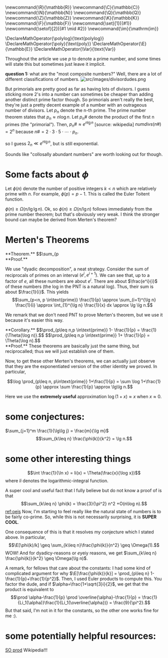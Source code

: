 \newcommand{\R}{\mathbb{R}}
\newcommand{\C}{\mathbb{C}}
\newcommand{\N}{\mathbb{N}}
\newcommand{\Q}{\mathbb{Q}}
\newcommand{\Z}{\mathbb{Z}}
\newcommand{\K}{\mathbb{K}}
\newcommand{\F}{\mathbb{F}}
\newcommand{\set}[1]{\{#1\}}
\newcommand{\setof}[2]{\{#1 \mid #2\}}
\newcommand{\im}{\mathrm{im}}

\DeclareMathOperator{\polylog}{\text{polylog}}
\DeclareMathOperator{\poly}{\text{poly}}
\DeclareMathOperator{\E}{\mathbb{E}}
\DeclareMathOperator{\Var}{\text{Var}}


Throughout the article we use $p$ to denote a prime number, and
some times will state this but sometimes just leave it implicit.


**question 1:** what are the "most composite numbers?"
Well, there are a lot of different classifications of numbers. 
![src/images/divisordudes.png](src/images/divisordudes.png)

But primorials are pretty good as far as having lots of divisors.
I guess sticking more $2$'s into a number can sometimes be
cheaper than adding another distinct prime factor though. So
primorials aren't really the best, they're just a pretty decent
example of a number with an outrageous number of divisors. 
Let $p_n$ denote the n-th prime. The prime number theorem states that $p_{n}\approx n\log n$.
Let $p_n\#$ denote the product of the first n primes (the "primorial").
Then, $p_n\# \approx e^{n\lg n}$ [source: wikipedia]
$numdivs(n\#) = 2^{n}$ because $n\# = 2\cdot 3 \cdot 5 \cdot \cdots
\cdot p_n$.

so I guess $2_{n} \ll e^{n\lg n}$, but is still exponential.

Sounds like "collosally abundant numbers" are worth looking out
for though.

# Some facts about $\phi$

Let $\phi(n)$ denote the number of positive integers $k<n$ which
are relatively prime with $n$. For example, $\phi(p)=p-1$. This
is called the Euler Toitent function.

$\phi(n) \geq \Omega(n / \lg\lg n)$.
Ok, so  $\phi(n) \geq \Omega(n /\lg n)$ follows immediately from
the prime number theorem; but that's obviously very weak. I think
the stronger bound can maybe be derived from Merten's theorem?

# Merten's Theorems
<div class="thm envbox">**Theorem.**
$$\sum_{p<n, p \in\text{prime}} \frac{1}{p} \approx \lg\lg n$$
</div>
<div class="pf envbox">**Proof.**

We use "dyadic decomposition", a neat strategy.
Consider the sum of reciprocals of primes on an interval
$(e^i,e^{i+1})$. We can see that, up to a factor of $e$, all
these numbers are about $e^i$. There are about $\frac{e^i}{i}$ of
these numbers (the log in the PNT is a natural log). 
Thus, their sum is about $\frac{1}{i}$. This yields
$$\sum_{p<n, p \in\text{prime}} \frac{1}{p} \approx \sum_{i=1}^{\lg n} \frac{1}{i} \approx \int_{1}^{\lg n} \frac{1}{x} dx \approx \lg \lg n.$$

We remark that we don't need PNT to prove Merten's theorem, but
we use it because it's easier this way.
</div>

<div class="cor envbox">**Corollary.**
$$\prod_{p\leq n,p \in\text{prime}} 1- \frac{1}{p} = \frac{1}{\Theta(\log n)}.$$
$$\prod_{p\leq n,p \in\text{prime}} 1+ \frac{1}{p} = \Theta(\log n).$$
</div>
<div class="pf envbox">**Proof.**
These theorems are basically just the same thing, but
reciprocalled; thus we will just establish one of them.

Now, to get these other Merten's theorems, we can actually just
observe that they are the exponentiated version of the other identity we proved.
In particular,

$$\log \prod_{p\leq n, p\in\text{prime}} 1+\frac{1}{p} = \sum
\log 1+\frac{1}{p} \approx \sum \frac{1}{p} \approx \lg\lg n.$$

Here we use the **extremely useful** approximation $\log (1+x)
\approx x$ when  $x\approx 0$.

</div>

# some conjectures: 
$\sum_{j=1}^m \frac{1}{\lg\lg j} = \frac{m}{\lg m}$
$$\sum_{k\leq n} \frac{\phi(k)}{k^2} = \lg n.$$

# some other interesting things

$$\int \frac{1}{\ln x} = li(x) = \Theta(\frac{x}{\log x})$$
where $li$ denotes the logarithmic-integral function.

A super cool and useful fact that I fully believe but do not know
a proof of is that 
$$\sum_{k\leq n} \phi(k) = \frac{3}{\pi^2} n^2 +O(n\log n).$$
[ref:oeis](https://oeis.org/A002088#:~:text=Sum%20of%20totient%20function%3A%20a,A000010.&text=For%20n%20%3E%3D%201%3A%20a,generation%20and%20every%20preceding%20generation.)
Now, I'm starting to feel really like the natural state of
numbers is to be fairly co-prime. So, while this is not
necessarily surprising, it is **SUPER COOL**.

One consequence of this is that it resolves my conjecture which I
stated above. In particular, 
$$\E[\phi(k)/k] \geq \sum_{k\leq n}\frac{\phi(k)}{n^2} \geq
\Omega(1).$$
WOW!
And for dyadicy-reasons or $e$yeiy reasons, we get $\sum_{k\leq n} \frac{\phi(k)}{k^2} \geq \Omega(\lg n)$.

A remark, for fellows that care about the constants:
I had some kind of complicated argument for why
$\E[\frac{\phi(k)}{k}] = \prod_{p\leq n}
1-\frac{1}{p}+\frac{1}{p^2}$. Then, I used Euler products to
compute this. You factor the dude, and if
$\alpha=\frac{1+\sqrt{3}i}{2}$, we get that the product is
equivalent to 
 $$\prod \alpha-\frac{1}{p} \prod \overline{\alpha}-\frac{1}{p} =
 \frac{1}{Li_1(\alpha)}\frac{1}{Li_1(\overline{\alpha})} = \frac{9}{\pi^2}.$$
But that said, I'm not in it for the constants, so the other one
works fine for me :).

# some potentially helpful resources:

[SO prod](https://math.stackexchange.com/questions/1744016/sum-of-products-of-1-1-p)
Wikipedia!!!

